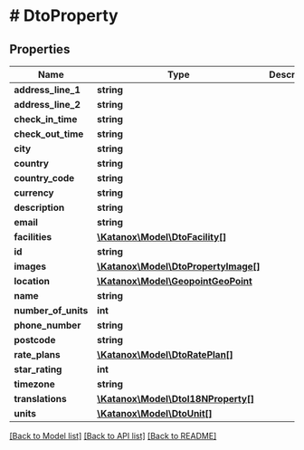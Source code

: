 # # DtoProperty

## Properties

Name | Type | Description | Notes
------------ | ------------- | ------------- | -------------
**address_line_1** | **string** |  | [optional]
**address_line_2** | **string** |  | [optional]
**check_in_time** | **string** |  | [optional]
**check_out_time** | **string** |  | [optional]
**city** | **string** |  | [optional]
**country** | **string** |  | [optional]
**country_code** | **string** |  | [optional]
**currency** | **string** |  | [optional]
**description** | **string** |  | [optional]
**email** | **string** |  | [optional]
**facilities** | [**\Katanox\Model\DtoFacility[]**](DtoFacility.md) |  | [optional]
**id** | **string** |  | [optional]
**images** | [**\Katanox\Model\DtoPropertyImage[]**](DtoPropertyImage.md) |  | [optional]
**location** | [**\Katanox\Model\GeopointGeoPoint**](GeopointGeoPoint.md) |  | [optional]
**name** | **string** |  | [optional]
**number_of_units** | **int** |  | [optional]
**phone_number** | **string** |  | [optional]
**postcode** | **string** |  | [optional]
**rate_plans** | [**\Katanox\Model\DtoRatePlan[]**](DtoRatePlan.md) |  | [optional]
**star_rating** | **int** |  | [optional]
**timezone** | **string** |  | [optional]
**translations** | [**\Katanox\Model\DtoI18NProperty[]**](DtoI18NProperty.md) |  | [optional]
**units** | [**\Katanox\Model\DtoUnit[]**](DtoUnit.md) |  | [optional]

[[Back to Model list]](../../README.md#models) [[Back to API list]](../../README.md#endpoints) [[Back to README]](../../README.md)

